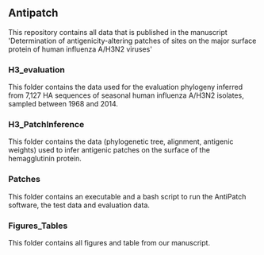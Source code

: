 ## Antipatch

This repository contains all data that is published in the manuscript 'Determination of antigenicity-altering patches of sites on the major surface protein of human influenza A/H3N2 viruses'

### H3_evaluation

This folder contains the data used for the evaluation phylogeny inferred from 7,127 HA sequences of seasonal human influenza A/H3N2 isolates, sampled between 1968 and 2014.

### H3_PatchInference

This folder contains the data (phylogenetic tree, alignment, antigenic weights) used to infer antigenic patches on the surface of the hemagglutinin protein.

### Patches

This folder contains an executable and a bash script to run the AntiPatch software, the test data and evaluation data. 

### Figures_Tables

This folder contains all figures and table from our manuscript.
